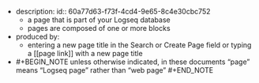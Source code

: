- description:
  id:: 60a77d63-f73f-4cd4-9e65-8c4e30cbc752
  - a page that is part of your Logseq database
  - pages are composed of one or more blocks
- produced by:
  - entering a new page title in the Search or Create Page field or typing a [[page link]] with a new page title
-
  #+BEGIN_NOTE
  unless otherwise indicated, in these documents “page” means “Logseq page” rather than “web page”
  #+END_NOTE